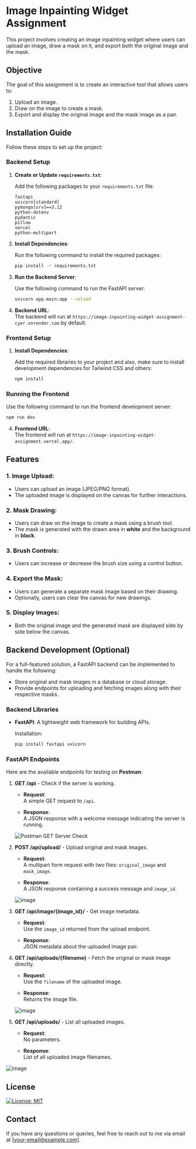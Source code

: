 # Image Inpainting Widget Assignment

This project involves creating an image inpainting widget where users can upload an image, draw a mask on it, and export both the original image and the mask.

## Objective

The goal of this assignment is to create an interactive tool that allows users to:

1. Upload an image.
2. Draw on the image to create a mask.
3. Export and display the original image and the mask image as a pair.

## Installation Guide

Follow these steps to set up the project:

### Backend Setup 

1. **Create or Update `requirements.txt`**:

   Add the following packages to your `requirements.txt` file:

   ```plaintext
   fastapi
   uvicorn[standard]
   pymongo[srv]==3.12
   python-dotenv
   pydantic
   pillow
   vercel
   python-multipart
   ```

2. **Install Dependencies**:

   Run the following command to install the required packages:

   ```bash
   pip install -r requirements.txt
   ```

3. **Run the Backend Server**:

   Use the following command to run the FastAPI server:

   ```bash
   uvicorn app.main:app --reload
   ```

4. **Backend URL**:  
   The backend will run at `https://image-inpainting-widget-assignment-cyer.onrender.com` by default.

### Frontend Setup

1. **Install Dependencies**:

   Add the required libraries to your project and also, make sure to install development dependencies for Tailwind CSS and others:

   ```bash
   npm install
   ```

### Running the Frontend

Use the following command to run the frontend development server:

```bash
npm run dev
```

4. **Frontend URL**:  
   The frontend will run at `https://image-inpainting-widget-assignment.vercel.app/`.

## Features

### 1. **Image Upload**:

- Users can upload an image (JPEG/PNG format).
- The uploaded image is displayed on the canvas for further interactions.

### 2. **Mask Drawing**:

- Users can draw on the image to create a mask using a brush tool.
- The mask is generated with the drawn area in **white** and the background in **black**.

### 3. **Brush Controls**:

- Users can increase or decrease the brush size using a control button.

### 4. **Export the Mask**:

- Users can generate a separate mask image based on their drawing.
- Optionally, users can clear the canvas for new drawings.

### 5. **Display Images**:

- Both the original image and the generated mask are displayed side by side below the canvas.

## Backend Development (Optional)

For a full-featured solution, a FastAPI backend can be implemented to handle the following:

- Store original and mask images in a database or cloud storage.
- Provide endpoints for uploading and fetching images along with their respective masks.

### Backend Libraries

- **FastAPI**: A lightweight web framework for building APIs.
  
  Installation:

  ```bash
  pip install fastapi uvicorn
  ```

### FastAPI Endpoints

Here are the available endpoints for testing on **Postman**:


1. **GET /api** - Check if the server is working.

   - **Request**:  
     A simple GET request to `/api`.

   - **Response**:  
     A JSON response with a welcome message indicating the server is running.

   ![Postman GET Server Check](https://github.com/user-attachments/assets/68a97b25-519a-4754-934f-a8589550cd06)


2. **POST /api/upload/** - Upload original and mask images.

   - **Request**:  
     A multipart form request with two files: `original_image` and `mask_image`.

   - **Response**:  
     A JSON response containing a success message and `image_id`.

   ![image](https://github.com/user-attachments/assets/774f2f39-0319-4bb4-997c-6cb09f4d3192)

3. **GET /api/image/{image_id}/** - Get image metadata.

   - **Request**:  
     Use the `image_id` returned from the upload endpoint.

   - **Response**:  
     JSON metadata about the uploaded image pair.


4. **GET /api/uploads/{filename}** - Fetch the original or mask image directly.

   - **Request**:  
     Use the `filename` of the uploaded image.

   - **Response**:  
     Returns the image file.

   ![image](https://github.com/user-attachments/assets/0611b0f8-a07b-408c-bb02-f2916aeb90c8)

5. **GET /api/uploads/** - List all uploaded images.

   - **Request**:  
     No parameters.

   - **Response**:  
     List of all uploaded image filenames.

![image](https://github.com/user-attachments/assets/8753fb35-1d7d-4dd2-bee3-5f0aa55c9cc3)

 

## License

[![License: MIT](https://img.shields.io/badge/License-MIT-yellow.svg)](https://opensource.org/licenses/MIT)


## Contact

If you have any questions or queries, feel free to reach out to me via email at [your-email@example.com].


